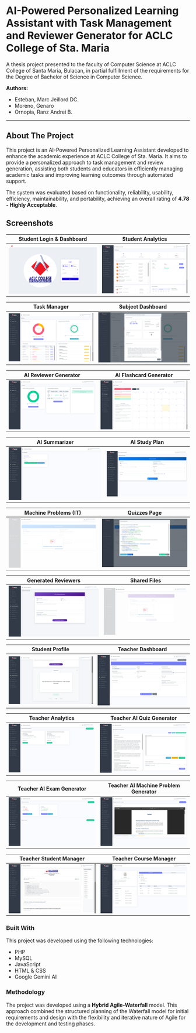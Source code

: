 # AI-Powered Personalized Learning Assistant with Task Management and Reviewer Generator for ACLC College of Sta. Maria

A thesis project presented to the faculty of Computer Science at ACLC College of Santa Maria, Bulacan, in partial fulfillment of the requirements for the Degree of Bachelor of Science in Computer Science.

**Authors:**
* Esteban, Marc Jeillord DC.
* Moreno, Genaro
* Ornopia, Ranz Andrei B.

---

## About The Project

This project is an AI-Powered Personalized Learning Assistant developed to enhance the academic experience at ACLC College of Sta. Maria. It aims to provide a personalized approach to task management and review generation, assisting both students and educators in efficiently managing academic tasks and improving learning outcomes through automated support.

The system was evaluated based on functionality, reliability, usability, efficiency, maintainability, and portability, achieving an overall rating of **4.78 - Highly Acceptable**.

## Screenshots

| Student Login & Dashboard | Student Analytics |
| :---: | :---: |
| ![Screenshot1](Screenshot1.png) | ![Screenshot2](Screenshot2.png) |

| Task Manager | Subject Dashboard |
| :---: | :---: |
| ![Screenshot3](Screenshot3.png) | ![Screenshot4](Screenshot4.png) |

| AI Reviewer Generator | AI Flashcard Generator |
| :---: | :---: |
| ![Screenshot5](Screenshot5.png) | ![Screenshot6](Screenshot6.png) |

| AI Summarizer | AI Study Plan |
| :---: | :---: |
| ![Screenshot7](Screenshot7.png) | ![Screenshot8](Screenshot8.png) |

| Machine Problems (IT) | Quizzes Page |
| :---: | :---: |
| ![Screenshot9](Screenshot9.png) | ![Screenshot10](Screenshot10.png) |

| Generated Reviewers | Shared Files |
| :---: | :---: |
| ![Screenshot11](Screenshot11.png) | ![Screenshot12](Screenshot12.png) |

| Student Profile | Teacher Dashboard |
| :---: | :---: |
| ![Screenshot13](Screenshot13.png) | ![Screenshot14](Screenshot14.png) |

| Teacher Analytics | Teacher AI Quiz Generator |
| :---: | :---: |
| ![Screenshot15](Screenshot15.png) | ![Screenshot16](Screenshot16.png) |

| Teacher AI Exam Generator | Teacher AI Machine Problem Generator |
| :---: | :---: |
| ![Screenshot17](Screenshot17.png) | ![Screenshot18](Screenshot18.png) |

| Teacher Student Manager | Teacher Course Manager |
| :---: | :---: |
| ![Screenshot19](Screenshot19.png) | ![Screenshot20](Screenshot20.png) |

### Built With

This project was developed using the following technologies:

* PHP
* MySQL
* JavaScript
* HTML & CSS
* Google Gemini AI

### Methodology

The project was developed using a **Hybrid Agile-Waterfall** model. This approach combined the structured planning of the Waterfall model for initial requirements and design with the flexibility and iterative nature of Agile for the development and testing phases.
